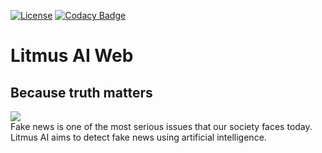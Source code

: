[![License](https://img.shields.io/badge/License-Apache%202.0-blue.svg)](https://opensource.org/licenses/Apache-2.0)
[![Codacy Badge](https://api.codacy.com/project/badge/Grade/6b1e46cfc028496aaf0263e8eec157ca)](https://www.codacy.com/manual/danish17/litmus-ai-web?utm_source=github.com&amp;utm_medium=referral&amp;utm_content=danish17/litmus-ai-web&amp;utm_campaign=Badge_Grade)
# Litmus AI Web
## Because truth matters
<img src="https://qrius.com/wp-content/uploads/2018/04/Fake-news-Wins_eorepo.jpg"></img><br>
Fake news is one of the most serious issues that our society faces today.
Litmus AI aims to detect fake news using artificial intelligence.
